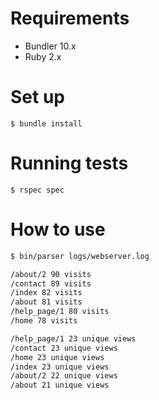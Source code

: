 Requirements
====

* Bundler 10.x
* Ruby 2.x

Set up
===

`$ bundle install`

Running tests
===

`$ rspec spec`

How to use
===

```bash
$ bin/parser logs/webserver.log

/about/2 90 visits
/contact 89 visits
/index 82 visits
/about 81 visits
/help_page/1 80 visits
/home 78 visits

/help_page/1 23 unique views
/contact 23 unique views
/home 23 unique views
/index 23 unique views
/about/2 22 unique views
/about 21 unique views
```
